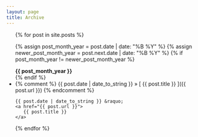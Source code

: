 ```yaml
---
layout: page
title: Archive
---
```


<ul class="related-posts card">

{% for post in site.posts %}

  {% assign post_month_year = post.date | date: "%B %Y" %}
  {% assign newer_post_month_year = post.next.date | date: "%B %Y" %}
  {% if post_month_year != newer_post_month_year %}
<div class="archive-title"><strong>
    {{ post_month_year }}
</strong></div>
  {% endif %}
  
  <li>
    {% comment %}
    {{ post.date | date_to_string }} &raquo; [ {{ post.title }} ]({{ post.url }})
   {% endcomment %}
   
    {{ post.date | date_to_string }} &raquo; 
    <a href="{{ post.url }}">
       {{ post.title }}
    </a>
  </li>   
{% endfor %}

</ul>

